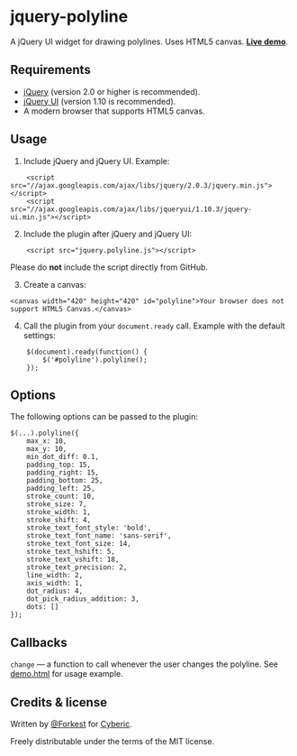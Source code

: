 jquery-polyline
=======================================================================
A jQuery UI widget for drawing polylines. Uses HTML5 canvas. __[Live demo](http://cyberic.github.io/jquery-polyline)__.

Requirements
-----------------------------------------------------------------------
* [jQuery](http://jquery.com/) (version 2.0 or higher is recommended).
* [jQuery UI](http://jqueryui.com/) (version 1.10 is recommended).
* A modern browser that supports HTML5 canvas.

Usage
-----------------------------------------------------------------------
1. Include jQuery and jQuery UI. Example:
```
	<script src="//ajax.googleapis.com/ajax/libs/jquery/2.0.3/jquery.min.js"></script>
	<script src="//ajax.googleapis.com/ajax/libs/jqueryui/1.10.3/jquery-ui.min.js"></script>
```

2. Include the plugin after jQuery and jQuery UI: 
```
	<script src="jquery.polyline.js"></script>
```
Please do __not__ include the script directly from GitHub.

3. Create a canvas:
```
<canvas width="420" height="420" id="polyline">Your browser does not support HTML5 Canvas.</canvas>
```
	
4. Call the plugin from your `document.ready` call. Example with the default settings:
```
	$(document).ready(function() { 
		$('#polyline').polyline();
	});
```

Options
-----------------------------------------------------------------------
The following options can be passed to the plugin:

```
$(...).polyline({
	max_x: 10,
	max_y: 10,
	min_dot_diff: 0.1,
	padding_top: 15,
	padding_right: 15,
	padding_bottom: 25,
	padding_left: 25,
	stroke_count: 10,
	stroke_size: 7,
	stroke_width: 1,
	stroke_shift: 4,
	stroke_text_font_style: 'bold',
	stroke_text_font_name: 'sans-serif',
	stroke_text_font_size: 14,
	stroke_text_hshift: 5,
	stroke_text_vshift: 18,
	stroke_text_precision: 2,
	line_width: 2,
	axis_width: 1,
	dot_radius: 4,
	dot_pick_radius_addition: 3,
	dots: []
});
```

Callbacks
-----------------------------------------------------------------------
`change` — a function to call whenever the user changes the polyline. See [demo.html](demo.html) for usage example.

Credits & license
-------------------------------------------------------------------------
Written by [@Forkest](https://github.com/Forkest) for [Cyberic](http://cyberic.eu).

Freely distributable under the terms of the MIT license.
